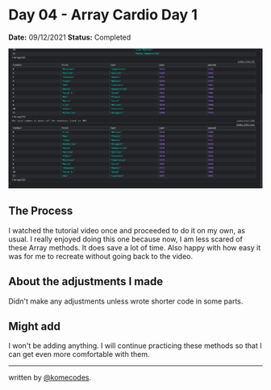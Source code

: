 # Day 04 - Array Cardio Day 1

**Date:** 09/12/2021
**Status:** Completed

![ARRAY CARDIO 1](../04-ArrayCardioDay-1/arrayCardio.png)

## The Process

I watched the tutorial video once and proceeded to do it on my own, as usual. I really enjoyed doing this one because now, I am less scared of these Array methods. It does save a lot of time. Also happy with how easy it was for me to recreate without going back to the video.

## About the adjustments I made

Didn't make any adjustments unless wrote shorter code in some parts.

## Might add

I won't be adding anything. I will continue practicing these methods so that I can get even more comfortable with them.

---

written by [@komecodes](https://github.com/komecodes).
